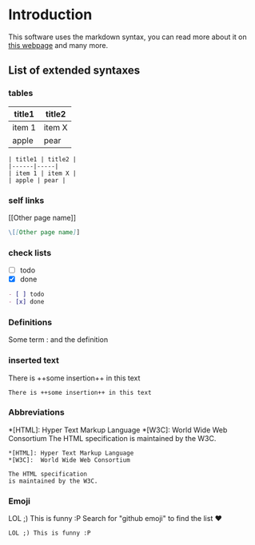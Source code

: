 # Introduction

This software uses the markdown syntax, you can read more about it on [this webpage](https://daringfireball.net/projects/markdown/syntax) and many more.

## List of extended syntaxes

### tables

| title1 | title2 |
| ------ | ------ |
| item 1 | item X |
| apple  | pear   |

```
| title1 | title2 |
|------|-----|
| item 1 | item X |
| apple | pear |
```

### self links

[[Other page name]]

```markdown
\[[Other page name]]
```

### check lists

- [ ] todo
- [x] done

```markdown
- [ ] todo
- [x] done
```

### Definitions

Some term
: and the definition

### inserted text

There is ++some insertion++ in this text

```
There is ++some insertion++ in this text
```

### Abbreviations

*[HTML]: Hyper Text Markup Language
*[W3C]: World Wide Web Consortium
The HTML specification
is maintained by the W3C.

```
*[HTML]: Hyper Text Markup Language
*[W3C]:  World Wide Web Consortium

The HTML specification
is maintained by the W3C.
```

### Emoji

LOL ;) This is funny :P
Search for "github emoji" to find the list :heart:

```
LOL ;) This is funny :P
```
